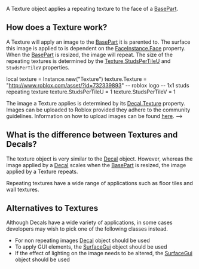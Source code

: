 A Texture object applies a repeating texture to the face of a [BasePart](https://developer.roblox.com/en-us/api-reference/class/BasePart).

How does a Texture work?
------------------------

A Texture will apply an image to the [BasePart](https://developer.roblox.com/en-us/api-reference/class/BasePart) it is parented to. The surface this image is applied to is dependent on the [FaceInstance.Face](https://developer.roblox.com/en-us/api-reference/property/FaceInstance/Face) property. When the [BasePart](https://developer.roblox.com/en-us/api-reference/class/BasePart) is resized, the image will repeat. The size of the repeating textures is determined by the [Texture.StudsPerTileU](https://developer.roblox.com/en-us/api-reference/property/Texture/StudsPerTileU) and `StudsPerTileV` properties.

local texture = Instance.new("Texture")
texture.Texture = "http://www.roblox.com/asset/?id=732339893" -- roblox logo
-- 1x1 studs repeating texture
texture.StudsPerTileU = 1
texture.StudsPerTileV = 1

The image a Texture applies is determined by its [Decal.Texture](https://developer.roblox.com/en-us/api-reference/property/Decal/Texture) property. Images can be uploaded to Roblox provided they adhere to the community guidelines. Information on how to upload images can be found [here](https://developer.roblox.com/en-us/articles/How-to-upload-a-Decal). -->

What is the difference between Textures and Decals?
---------------------------------------------------

The texture object is very similar to the [Decal](https://developer.roblox.com/en-us/api-reference/class/Decal) object. However, whereas the image applied by a [Decal](https://developer.roblox.com/en-us/api-reference/class/Decal) scales when the [BasePart](https://developer.roblox.com/en-us/api-reference/class/BasePart) is resized, the image applied by a Texture repeats.

Repeating textures have a wide range of applications such as floor tiles and wall textures.

Alternatives to Textures
------------------------

Although Decals have a wide variety of applications, in some cases developers may wish to pick one of the following classes instead.

*   For non repeating images [Decal](https://developer.roblox.com/en-us/api-reference/class/Decal) object should be used
*   To apply GUI elements, the [SurfaceGui](https://developer.roblox.com/en-us/api-reference/class/SurfaceGui) object should be used
*   If the effect of lighting on the image needs to be altered, the [SurfaceGui](https://developer.roblox.com/en-us/api-reference/class/SurfaceGui) object should be used